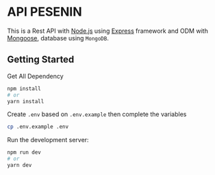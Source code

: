 # API PESENIN

This is a Rest API with [Node.js](https://nodejs.org/en/) using [Express](https://expressjs.com/) framework and ODM with [Mongoose](https://mongoosejs.com/), database using `MongoDB`.

## Getting Started

Get All Dependency

```bash
npm install
# or
yarn install
```

Create `.env` based on `.env.example` then complete the variables

```bash
cp .env.example .env
```

Run the development server:

```bash
npm run dev
# or
yarn dev
```